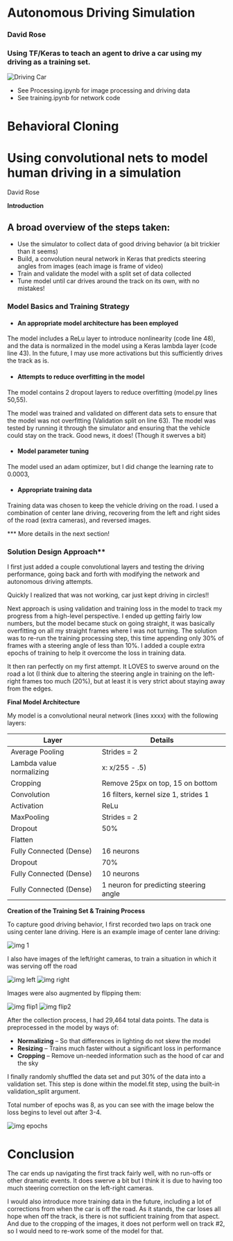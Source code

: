 # Autonomous Driving Simulation
### David Rose

### Using TF/Keras to teach an agent to drive a car using my driving as a training set.

![Driving Car](https://github.com/cipher982/Autonomous-Driving-Simulation/blob/master/media/car_driving.gif?raw=True)

* See Processing.ipynb for image processing and driving data
* See training.ipynb for network code

# Behavioral Cloning

# Using convolutional nets to model human driving in a simulation

David Rose

**Introduction**

## A broad overview of the steps taken:

 * Use the simulator to collect data of good driving behavior (a bit trickier than it seems)
 * Build, a convolution neural network in Keras that predicts steering angles from images (each image is frame of video)
 * Train and validate the model with a split set of data collected
 * Tune model until car drives around the track on its own, with no mistakes!

### Model Basics and Training Strategy

* #### An appropriate model architecture has been employed

The model includes a ReLu layer to introduce nonlinearity (code line 48), and the data is normalized in the model using a Keras lambda layer (code line 43). In the future, I may use more activations but this sufficiently drives the track as is.

* #### Attempts to reduce overfitting in the model

The model contains 2 dropout layers to reduce overfitting (model.py lines 50,55).

The model was trained and validated on different data sets to ensure that the model was not overfitting (Validation split on line 63). The model was tested by running it through the simulator and ensuring that the vehicle could stay on the track. Good news, it does! (Though it swerves a bit)

* #### Model parameter tuning

The model used an adam optimizer, but I did change the learning rate to 0.0003,

* #### Appropriate training data

Training data was chosen to keep the vehicle driving on the road. I used a combination of center lane driving, recovering from the left and right sides of the road (extra cameras), and reversed images.

 *** More details in the next section!

### Solution Design Approach**

I first just added a couple convolutional layers and testing the driving performance, going back and forth with modifying the network and autonomous driving attempts.

Quickly I realized that was not working, car just kept driving in circles!!

Next approach is using validation and training loss in the model to track my progress from a high-level perspective. I ended up getting fairly low numbers, but the model became stuck on going straight, it was basically overfitting on all my straight frames where I was not turning. The solution was to re-run the training processing step, this time appending only 30% of frames with a steering angle of less than 10%. I added a couple extra epochs of training to help it overcome the loss in training data.

It then ran perfectly on my first attempt. It LOVES to swerve around on the road a lot (I think due to altering the steering angle in training on the left-right frames too much (20%), but at least it is very strict about staying away from the edges.

**Final Model Architecture**

My model is a convolutional neural network (lines xxxx) with the following layers:

| **Layer** | **Details** |
| --- | --- |
| Average Pooling | Strides = 2 |
| Lambda value normalizing | x: x/255 - .5) |
| Cropping | Remove 25px on top, 15 on bottom |
| Convolution | 16 filters, kernel size 1, strides 1 |
| Activation | ReLu |
| MaxPooling | Strides = 2 |
| Dropout | 50% |
| Flatten |   |
| Fully Connected (Dense) | 16 neurons |
| Dropout | 70% |
| Fully Connected (Dense) | 10 neurons |
| Fully Connected (Dense) | 1 neuron for predicting steering angle |

**Creation of the Training Set &amp; Training Process**

To capture good driving behavior, I first recorded two laps on track one using center lane driving. Here is an example image of center lane driving:

 ![img 1](https://github.com/cipher982/Autonomous-Driving-Simulation/blob/master/media/1.jpg?raw=True)

I also have images of the left/right cameras, to train a situation in which it was serving off the road

 ![img left](https://github.com/cipher982/Autonomous-Driving-Simulation/blob/master/media/2.jpg?raw=True)
 ![img right](https://github.com/cipher982/Autonomous-Driving-Simulation/blob/master/media/3.jpg?raw=True)


Images were also augmented by flipping them:

 ![img flip1](https://github.com/cipher982/Autonomous-Driving-Simulation/blob/master/media/4.jpg?raw=True)
 ![img flip2](https://github.com/cipher982/Autonomous-Driving-Simulation/blob/master/media/5.jpg?raw=True)

After the collection process, I had 29,464 total data points. The data is preprocessed in the model by ways of:

 * **Normalizing** – So that differences in lighting do not skew the model
 * **Resizing** – Trains much faster without a significant loss in performance
 * **Cropping** – Remove un-needed information such as the hood of car and the sky

I finally randomly shuffled the data set and put 30% of the data into a validation set. This step is done within the model.fit step, using the built-in validation\_split argument.

Total number of epochs was 8, as you can see with the image below the loss begins to level out after 3-4.

 ![img epochs](https://github.com/cipher982/Autonomous-Driving-Simulation/blob/master/media/6.jpg?raw=True)

# Conclusion

The car ends up navigating the first track fairly well, with no run-offs or other dramatic events. It does swerve a bit but I think it is due to having too much steering correction on the left-right cameras.

I would also introduce more training data in the future, including a lot of corrections from when the car is off the road. As it stands, the car loses all hope when off the track, is there is not sufficient training from that aspect. And due to the cropping of the images, it does not perform well on track #2, so I would need to re-work some of the model for that.
